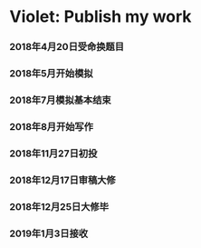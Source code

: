 # Violet: Publish my work
### 2018年4月20日受命换题目
### 2018年5月开始模拟
### 2018年7月模拟基本结束
### 2018年8月开始写作
### 2018年11月27日初投
### 2018年12月17日审稿大修
### 2018年12月25日大修毕
### 2019年1月3日接收
